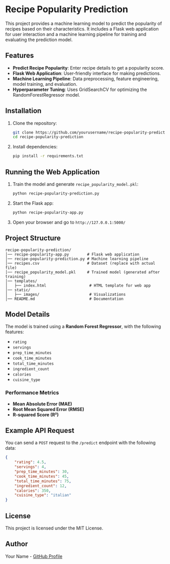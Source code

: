 # Recipe Popularity Prediction

This project provides a machine learning model to predict the popularity of recipes based on their characteristics. It includes a Flask web application for user interaction and a machine learning pipeline for training and evaluating the prediction model.

## Features
- **Predict Recipe Popularity**: Enter recipe details to get a popularity score.
- **Flask Web Application**: User-friendly interface for making predictions.
- **Machine Learning Pipeline**: Data preprocessing, feature engineering, model training, and evaluation.
- **Hyperparameter Tuning**: Uses GridSearchCV for optimizing the RandomForestRegressor model.

## Installation

1. Clone the repository:
   ```bash
   git clone https://github.com/yourusername/recipe-popularity-prediction.git
   cd recipe-popularity-prediction
   ```

2. Install dependencies:
   ```bash
   pip install -r requirements.txt
   ```

## Running the Web Application

1. Train the model and generate `recipe_popularity_model.pkl`:
   ```bash
   python recipe-popularity-prediction.py
   ```

2. Start the Flask app:
   ```bash
   python recipe-popularity-app.py
   ```

3. Open your browser and go to `http://127.0.0.1:5000/`

## Project Structure
```
recipe-popularity-prediction/
│── recipe-popularity-app.py        # Flask web application
│── recipe-popularity-prediction.py # Machine learning pipeline
│── recipes.csv                     # Dataset (replace with actual file)
│── recipe_popularity_model.pkl     # Trained model (generated after training)
│── templates/
│   ├── index.html                   # HTML template for web app
│── static/
│   ├── images/                      # Visualizations
│── README.md                        # Documentation
```

## Model Details
The model is trained using a **Random Forest Regressor**, with the following features:
- `rating`
- `servings`
- `prep_time_minutes`
- `cook_time_minutes`
- `total_time_minutes`
- `ingredient_count`
- `calories`
- `cuisine_type`

### Performance Metrics
- **Mean Absolute Error (MAE)**
- **Root Mean Squared Error (RMSE)**
- **R-squared Score (R²)**

## Example API Request
You can send a `POST` request to the `/predict` endpoint with the following data:
```json
{
    "rating": 4.5,
    "servings": 4,
    "prep_time_minutes": 30,
    "cook_time_minutes": 45,
    "total_time_minutes": 75,
    "ingredient_count": 12,
    "calories": 350,
    "cuisine_type": "italian"
}
```

## License
This project is licensed under the MIT License.

## Author
Your Name - [GitHub Profile](https://github.com/yourusername)

